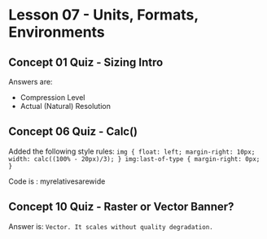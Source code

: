 # Lesson 07 - Units, Formats, Environments

## Concept 01 Quiz - Sizing Intro
Answers are:
- Compression Level
- Actual (Natural) Resolution

## Concept 06 Quiz - Calc()
Added the following style rules:
`img {
      float: left;
	  margin-right: 10px;
	  width: calc((100% - 20px)/3);
    }
	img:last-of-type {
	  margin-right: 0px;
	}`

Code is : myrelativesarewide

## Concept 10 Quiz - Raster or Vector Banner?
Answer is: `Vector. It scales without quality degradation.`